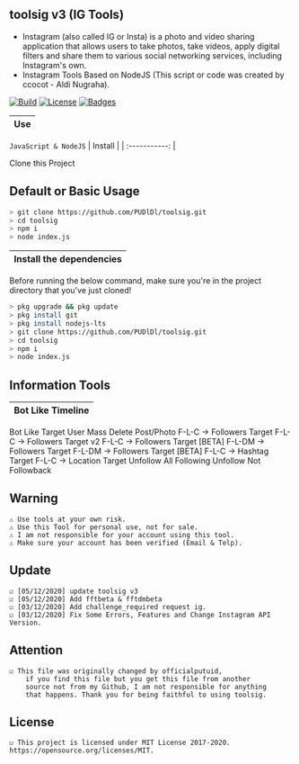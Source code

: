 ## toolsig v3 (IG Tools)
* Instagram (also called IG or Insta) is a photo and video sharing application that allows users to take photos, take videos, apply digital filters and share them to various social networking services, including Instagram's own.
* Instagram Tools Based on NodeJS (This script or code was created by ccocot - Aldi Nugraha).

[![Build](https://img.shields.io/badge/Codename_-PUDlDl-brightgreen.svg)]()
[![License](http://img.shields.io/:license-MIT-brightgreen.svg?style=flat)](LICENSE)
[![Badges](https://img.shields.io/badge/badges-√-brightgreen.svg)](https://shields.io/)

<p align="center">

|       Use       |
| :------------:  |

`JavaScript & NodeJS`
|    Install    |
| :-----------: |

Clone this Project

## Default or Basic Usage
```bash
> git clone https://github.com/PUDlDl/toolsig.git
> cd toolsig
> npm i
> node index.js
```
| Install the dependencies |
| :----------------------: |

Before running the below command, make sure you're in the project directory that
you've just cloned!
```bash
> pkg upgrade && pkg update
> pkg install git
> pkg install nodejs-lts
> git clone https://github.com/PUDlDl/toolsig.git
> cd toolsig
> npm i
> node index.js
```
## Information Tools


| Bot Like Timeline | 
| :----------------: |
Bot Like Target User
Mass Delete Post/Photo
F-L-C -> Followers Target
F-L-C -> Followers Target v2
F-L-C -> Followers Target [BETA]
F-L-DM -> Followers Target
F-L-DM -> Followers Target [BETA]
F-L-C -> Hashtag Target
F-L-C -> Location Target
Unfollow All Following
Unfollow Not Followback

## Warning
	⚠ Use tools at your own risk.
	⚠ Use this Tool for personal use, not for sale.
	⚠ I am not responsible for your account using this tool.
	⚠ Make sure your account has been verified (Email & Telp).

## Update
	☑ [05/12/2020] update toolsig v3
	☑ [05/12/2020] Add fftbeta & fftdmbeta
	☑ [03/12/2020] Add challenge_required request ig.
	☑ [03/12/2020] Fix Some Errors, Features and Change Instagram API Version.

## Attention
	☑ This file was originally changed by officialputuid,
		if you find this file but you get this file from another
		source not from my Github, I am not responsible for anything
		that happens. Thank you for being faithful to using toolsig.

## License
	☑ This project is licensed under MIT License 2017-2020. https://opensource.org/licenses/MIT.
